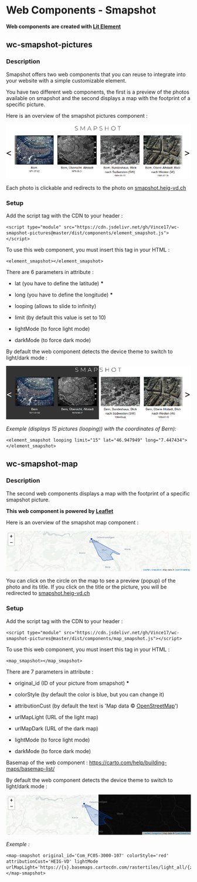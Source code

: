 # Web Components - Smapshot

**Web components are created with [Lit Element](https://lit.dev/)**

## wc-smapshot-pictures

### Description
  

Smapshot offers two web components that you can reuse to integrate into your website with a simple customizable element.
  

You have two different web components, the first is a preview of the photos available on smapshot and the second displays a map with the footprint of a specific picture.
  

Here is an overview of the smapshot pictures component :

![enter image description here](https://raw.githubusercontent.com/Vince17/wc-smapshot-pictures/master/screenshot.png)

Each photo is clickable and redirects to the photo on [smapshot.heig-vd.ch](https://smapshot.heig-vd.ch)

### Setup


Add the script tag with the CDN to your header :

	<script type="module" src="https://cdn.jsdelivr.net/gh/Vince17/wc-smapshot-pictures@master/dist/components/element_smapshot.js"></script>

To use this web component, you must insert this tag in your HTML :
  

	<element_smapshot></element_smapshot>


There are 6 parameters in attribute :

- lat (you have to define the latitude) **\***

- long (you have to define the longitude) **\***

- looping (allows to slide to infinity)

- limit (by default this value is set to 10)

- lightMode (to force light mode)

- darkMode (to force dark mode)
 

By default the web component detects the device theme to switch to light/dark mode :

![The dark mode](https://raw.githubusercontent.com/Vince17/wc-smapshot-pictures/master/screenshot_light_dark.png)

*Exemple (displays 15 pictures (looping)) with the coordinates of Bern):*

	<element_smapshot looping limit="15" lat="46.947949" long="7.447434"></element_smapshot>


## wc-smapshot-map

### Description

The second web components displays a map with the footprint of a specific smapshot picture.

**This web component is powered by [Leaflet ](https://leafletjs.com/)**

Here is an overview of the smapshot map component :

![enter image description here](https://raw.githubusercontent.com/Vince17/wc-smapshot-pictures/master/screenshot_map.png)

You can click on the circle on the map to see a preview (popup) of the photo and its title. If you click on the title or the picture, you will be redirected to [smapshot.heig-vd.ch](https://smapshot.heig-vd.ch)

### Setup


Add the script tag with the CDN to your header :


	<script type="module" src="https://cdn.jsdelivr.net/gh/Vince17/wc-smapshot-pictures@master/dist/components/map_smapshot.js"></script>
 

To use this web component, you must insert this tag in your HTML :


	<map_smapshot></map_smapshot>
 

There are 7 parameters in attribute :

- original_id (ID of your picture from smapshot) **\***

- colorStyle (by default the color is blue, but you can change it)

- attributionCust (by default the text is 'Map data &copy;  <a  target="_blank"  href="https://www.openstreetmap.org/copyright">OpenStreetMap</a>')

- urlMapLight (URL of the light map)

- urlMapDark (URL of the dark map)

- lightMode (to force light mode)

- darkMode (to force dark mode)


Basemap of the web component : https://carto.com/help/building-maps/basemap-list/

By default the web component detects the device theme to switch to light/dark mode :

![The dark mode](https://raw.githubusercontent.com/Vince17/wc-smapshot-pictures/master/screenshot_map_light_dark.png)

*Exemple :*

	<map-smapshot original_id='Com_FC05-3000-107' colorStyle='red' attributionCust='HEIG-VD' lightMode urlMapLight='https://{s}.basemaps.cartocdn.com/rastertiles/light_all/{z}/{x}/{y}.png'></map-smapshot>
